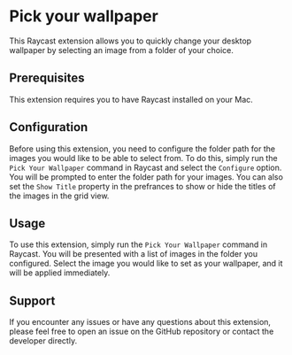 # Pick your wallpaper

This Raycast extension allows you to quickly change your desktop wallpaper by selecting an image from a folder of your choice.

## Prerequisites

This extension requires you to have Raycast installed on your Mac.

## Configuration

Before using this extension, you need to configure the folder path for the images you would like to be able to select from. To do this, simply run the `Pick Your Wallpaper` command in Raycast and select the `Configure` option. You will be prompted to enter the folder path for your images. You can also set the `Show Title` property in the prefrances to show or hide the titles of the images in the grid view.

## Usage

To use this extension, simply run the `Pick Your Wallpaper` command in Raycast. You will be presented with a list of images in the folder you configured. Select the image you would like to set as your wallpaper, and it will be applied immediately.

## Support

If you encounter any issues or have any questions about this extension, please feel free to open an issue on the GitHub repository or contact the developer directly.